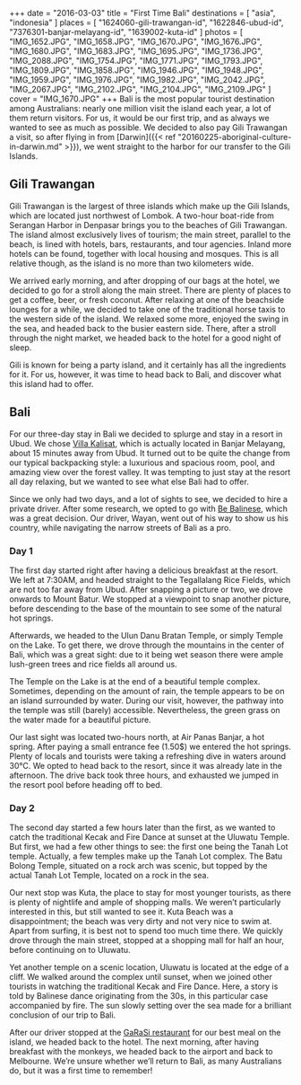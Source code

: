 +++
date    = "2016-03-03"
title   = "First Time Bali"
destinations = [ "asia", "indonesia" ]
places  = [
  "1624060-gili-trawangan-id", "1622846-ubud-id", "7376301-banjar-melayang-id",
  "1639002-kuta-id"
]
photos = [
  "IMG_1652.JPG", "IMG_1658.JPG", "IMG_1670.JPG", "IMG_1676.JPG", "IMG_1680.JPG",
  "IMG_1683.JPG", "IMG_1695.JPG", "IMG_1736.JPG", "IMG_2088.JPG", "IMG_1754.JPG",
  "IMG_1771.JPG", "IMG_1793.JPG", "IMG_1809.JPG", "IMG_1858.JPG", "IMG_1946.JPG",
  "IMG_1948.JPG", "IMG_1959.JPG", "IMG_1976.JPG", "IMG_1982.JPG", "IMG_2042.JPG",
  "IMG_2067.JPG", "IMG_2102.JPG", "IMG_2104.JPG", "IMG_2109.JPG"
]
cover = "IMG_1670.JPG"
+++
Bali is the most popular tourist destination among Australians: nearly one million visit the island each year, a lot of them return visitors. For us, it would be our first trip, and as always we wanted to see as much as possible. We decided to also pay Gili Trawangan a visit, so after flying in from [Darwin]({{< ref "20160225-aboriginal-culture-in-darwin.md" >}}), we went straight to the harbor for our transfer to the Gili Islands.

<!--more-->
## Gili Trawangan
Gili Trawangan is the largest of three islands which make up the Gili Islands, which are located just northwest of Lombok. A two-hour boat-ride from Serangan Harbor in Denpasar brings you to the beaches of Gili Trawangan. The island almost exclusively lives of tourism; the main street, parallel to the beach, is lined with hotels, bars, restaurants, and tour agencies. Inland more hotels can be found, together with local housing and mosques. This is all relative though, as the island is no more than two kilometers wide.

We arrived early morning, and after dropping of our bags at the hotel, we decided to go for a stroll along the main street. There are plenty of places to get a coffee, beer, or fresh coconut. After relaxing at one of the beachside lounges for a while, we decided to take one of the traditional horse taxis to the western side of the island. We relaxed some more, enjoyed the swing in the sea, and headed back to the busier eastern side. There, after a stroll through the night market, we headed back to the hotel for a good night of sleep.

Gili is known for being a party island, and it certainly has all the ingredients for it. For us, however, it was time to head back to Bali, and discover what this island had to offer.

## Bali
For our three-day stay in Bali we decided to splurge and stay in a resort in Ubud. We chose [Villa Kalisat](http://villakalisatbali.com/), which is actually located in Banjar Melayang, about 15 minutes away from Ubud. It turned out to be quite the change from our typical backpacking style: a luxurious and spacious room, pool, and amazing view over the forest valley. It was tempting to just stay at the resort all day relaxing, but we wanted to see what else Bali had to offer.

Since we only had two days, and a lot of sights to see, we decided to hire a private driver. After some research, we opted to go with [Be Balinese](https://www.tripadvisor.com.au/Attraction_Review-g297701-d3683097-Reviews-Be_Balinese_Private_Tours-Ubud_Bali.html), which was a great decision. Our driver, Wayan, went out of his way to show us his country, while navigating the narrow streets of Bali as a pro.

### Day 1
The first day started right after having a delicious breakfast at the resort. We left at 7:30AM, and headed straight to the Tegallalang Rice Fields, which are not too far away from Ubud. After snapping a picture or two, we drove onwards to Mount Batur. We stopped at a viewpoint to snap another picture, before descending to the base of the mountain to see some of the natural hot springs.

Afterwards, we headed to the Ulun Danu Bratan Temple, or simply Temple on the Lake. To get there, we drove through the mountains in the center of Bali, which was a great sight: due to it being wet season there were ample lush-green trees and rice fields all around us.

The Temple on the Lake is at the end of a beautiful temple complex. Sometimes, depending on the amount of rain, the temple appears to be on an island surrounded by water. During our visit, however, the pathway into the temple was still (barely) accessible. Nevertheless, the green grass on the water made for a beautiful picture.

Our last sight was located two-hours north, at Air Panas Banjar, a hot spring. After paying a small entrance fee (1.50$) we entered the hot springs. Plenty of locals and tourists were taking a refreshing dive in waters around 30°C. We opted to head back to the resort, since it was already late in the afternoon. The drive back took three hours, and exhausted we jumped in the resort pool before heading off to bed.

### Day 2
The second day started a few hours later than the first, as we wanted to catch the traditional Kecak and Fire Dance at sunset at the Uluwatu Temple. But first, we had a few other things to see: the first one being the Tanah Lot temple. Actually, a few temples make up the Tanah Lot complex. The Batu Bolong Temple, situated on a rock arch was scenic, but topped by the actual Tanah Lot Temple, located on a rock in the sea.

Our next stop was Kuta, the place to stay for most younger tourists, as there is plenty of nightlife and ample of shopping malls. We weren’t particularly interested in this, but still wanted to see it. Kuta Beach was a disappointment; the beach was very dirty and not very nice to swim at. Apart from surfing, it is best not to spend too much time there. We quickly drove through the main street, stopped at a shopping mall for half an hour, before continuing on to Uluwatu.

Yet another temple on a scenic location, Uluwatu is located at the edge of a cliff. We walked around the complex until sunset, when we joined other tourists in watching the traditional Kecak and Fire Dance. Here, a story is told by Balinese dance originating from the 30s, in this particular case accompanied by fire. The sun slowly setting over the sea made for a brilliant conclusion of our trip to Bali.

After our driver stopped at the [GaRaSi restaurant](https://www.tripadvisor.com.au/Restaurant_Review-g1219108-d2044193-Reviews-GaRaSi_Restaurant_Bar_Coffeegarden-Ungasan_Nusa_Dua_Peninsula_Bali.html) for our best meal on the island, we headed back to the hotel. The next morning, after having breakfast with the monkeys, we headed back to the airport and back to Melbourne. We’re unsure whether we’ll return to Bali, as many Australians do, but it was a first time to remember!